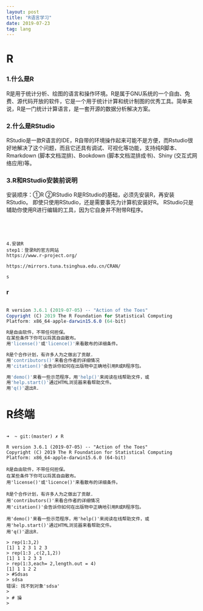 ```yaml
---
layout: post
title: "R语言学习"
date: 2019-07-23
tag: lang
---
```






# R



### 1.什么是R

R是用于统计分析、绘图的语言和操作环境。R是属于GNU系统的一个自由、免费、源代码开放的软件，它是一个用于统计计算和统计制图的优秀工具。简单来说，R是一门统计计算语言，是一套开源的数据分析解决方案。

### 2.什么是RStudio

RStudio是一款R语言的IDE，R自带的环境操作起来可能不是方便，而Rstudio很好地解决了这个问题，而且它还具有调试、可视化等功能，支持纯R脚本、Rmarkdown (脚本文档混排)、Bookdown (脚本文档混排成书)、Shiny (交互式网络应用)等。

### 3.R和RStudio安装前说明

安装顺序：①R    ②RStudio
R是RStudio的基础，必须先安装R，再安装RStudio。
即使只使用RStudio，还是需要事先为计算机安装好R。
RStudio只是辅助你使用R进行编辑的工具，因为它自身并不附带R程序。



```




4.安装R
step1：登录R的官方网站
https://www.r-project.org/

https://mirrors.tuna.tsinghua.edu.cn/CRAN/ 

s

```



### r

```r

R version 3.6.1 (2019-07-05) -- "Action of the Toes"
Copyright (C) 2019 The R Foundation for Statistical Computing
Platform: x86_64-apple-darwin15.6.0 (64-bit)

R是自由软件，不带任何担保。
在某些条件下你可以将其自由散布。
用'license()'或'licence()'来看散布的详细条件。

R是个合作计划，有许多人为之做出了贡献.
用'contributors()'来看合作者的详细情况
用'citation()'会告诉你如何在出版物中正确地引用R或R程序包。

用'demo()'来看一些示范程序，用'help()'来阅读在线帮助文件，或
用'help.start()'通过HTML浏览器来看帮助文件。
用'q()'退出R.
```





# R终端

```

➜  ~ git:(master) ✗ R

R version 3.6.1 (2019-07-05) -- "Action of the Toes"
Copyright (C) 2019 The R Foundation for Statistical Computing
Platform: x86_64-apple-darwin15.6.0 (64-bit)

R是自由软件，不带任何担保。
在某些条件下你可以将其自由散布。
用'license()'或'licence()'来看散布的详细条件。

R是个合作计划，有许多人为之做出了贡献.
用'contributors()'来看合作者的详细情况
用'citation()'会告诉你如何在出版物中正确地引用R或R程序包。

用'demo()'来看一些示范程序，用'help()'来阅读在线帮助文件，或
用'help.start()'通过HTML浏览器来看帮助文件。
用'q()'退出R.

> rep(1:3,2)
[1] 1 2 3 1 2 3
> rep(1:3 ,c(2,1,2))
[1] 1 1 2 3 3
> rep(1:3,each= 2,length.out = 4)
[1] 1 1 2 2
> #Sdsas
> sdsa
错误: 找不到对象'sdsa'
> 
> # 操
> 





```

